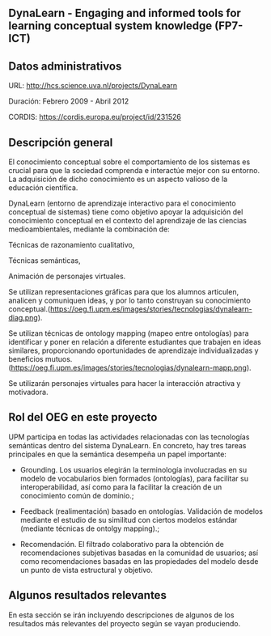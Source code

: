 ## DynaLearn - Engaging and informed tools for learning conceptual system knowledge (FP7-ICT)

## Datos administrativos
URL: http://hcs.science.uva.nl/projects/DynaLearn

Duración: Febrero 2009 - Abril 2012

CORDIS: https://cordis.europa.eu/project/id/231526

## Descripción general

El conocimiento conceptual sobre el comportamiento de los sistemas es crucial para que la sociedad comprenda e interactúe mejor con su entorno. La adquisición de dicho conocimiento es un aspecto valioso de la educación científica. 

DynaLearn (entorno de aprendizaje interactivo para el conocimiento conceptual de sistemas) tiene como objetivo apoyar la adquisición del conocimiento conceptual en el contexto del aprendizaje de las ciencias medioambientales, mediante la combinación de: 

Técnicas de razonamiento cualitativo, 

Técnicas semánticas, 

Animación de personajes virtuales. 

Se utilizan representaciones gráficas para que los alumnos articulen, analicen y comuniquen ideas, y por lo tanto construyan su conocimiento conceptual.(https://oeg.fi.upm.es/images/stories/tecnologias/dynalearn-diag.png). 

Se utilizan técnicas de ontology mapping (mapeo entre ontologías) para identificar y poner en relación a diferente estudiantes que trabajen en ideas similares, proporcionando oportunidades de aprendizaje individualizadas y beneficios mutuos.(https://oeg.fi.upm.es/images/stories/tecnologias/dynalearn-mapp.png). 

Se utilizarán personajes virtuales para hacer la interacción atractiva y motivadora. 





## Rol del OEG en este proyecto

UPM participa en todas las actividades relacionadas con las tecnologías semánticas dentro del sistema DynaLearn. En concreto, hay tres tareas principales en que la semántica desempeña un papel importante: 

* Grounding. Los usuarios elegirán la terminología involucradas en su modelo de vocabularios bien formados (ontologías), para facilitar su interoperabilidad, así como para la facilitar la creación de un conocimiento común de dominio.; 

* Feedback (realimentación) basado en ontologías. Validación de modelos mediante el estudio de su similitud con ciertos modelos estándar (mediante técnicas de ontolgy mapping).; 

* Recomendación. El filtrado colaborativo para la obtención de recomendaciones subjetivas basadas en la comunidad de usuarios; así como recomendaciones basadas en las propiedades del modelo desde un punto de vista estructural y objetivo.



## Algunos resultados relevantes
En esta sección se irán incluyendo descripciones de algunos de los resultados más relevantes del proyecto según se vayan produciendo.
